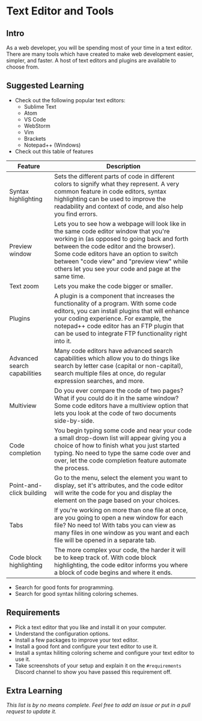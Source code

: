 # Text Editor and Tools

## Intro

As a web developer, you will be spending most of your time in a text editor. There are many tools which have created to make web development easier, simpler, and faster. A host of text editors and plugins are available to choose from.

## Suggested Learning

- Check out the following popular text editors:
  - Sublime Text
  - Atom
  - VS Code
  - WebStorm
  - Vim
  - Brackets
  - Notepad++ (Windows)
- Check out this table of features 

| Feature | Description |
| ---     | ---         |
| Syntax highlighting | Sets the different parts of code in different colors to signify what they represent. A very common feature in code editors, syntax highlighting can be used to improve the readability and context of code, and also help you find errors.  |
| Preview window |  Lets you to see how a webpage will look like in the same code editor window that you're working in (as opposed to going back and forth between the code editor and the browser). Some code editors have an option to switch between "code view" and "preview view" while others let you see your code and page at the same time. |
| Text zoom | Lets you make the code bigger or smaller. |
| Plugins | A plugin is a component that increases the functionality of a program. With some code editors, you can install plugins that will enhance your coding experience. For example, the notepad++ code editor has an FTP plugin that can be used to integrate FTP functionality right into it. |
| Advanced search capabilities  | Many code editors have advanced search capabilities which allow you to do things like search by letter case (capital or non-capital), search multiple files at once, do regular expression searches, and more. |
| Multiview | Do you ever compare the code of two pages? What if you could do it in the same window? Some code editors have a multiview option that lets you look at the code of two documents side-by-side. |
| Code completion | You begin typing some code and near your code a small drop-down list will appear giving you a choice of how to finish what you just started typing. No need to type the same code over and over, let the code completion feature automate the process. |
| Point-and-click building  | Go to the menu, select the element you want to display, set it's attributes, and the code editor will write the code for you and display the element on the page based on your choices. |
| Tabs  | If you're working on more than one file at once, are you going to open a new window for each file? No need to! With tabs you can view as many files in one window as you want and each file will be opened in a separate tab. |
| Code block highlighting | The more complex your code, the harder it will be to keep track of. With code block highlighting, the code editor informs you where a block of code begins and where it ends.  |

- Search for good fonts for programming. 
- Search for good syntax hiliting coloring schemes.

## Requirements

* Pick a text editor that you like and install it on your computer.
* Understand the configuration options. 
* Install a few packages to improve your text editor.
* Install a good font and configure your text editor to use it.
* Install a syntax hiliting coloring scheme and configure your text editor to use it.
* Take screenshots of your setup and explain it on the `#requirements` Discord channel to show you have passed this requirement off.

## Extra Learning

*This list is by no means complete. Feel free to add an issue or put in a pull request to update it.*